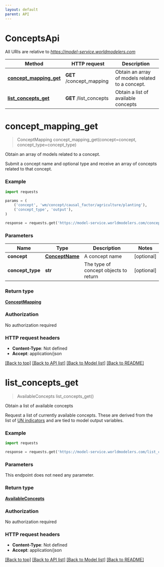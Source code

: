 ```yaml
---
layout: default
parent: API
---
```


# ConceptsApi

All URIs are relative to *https://model-service.worldmodelers.com*

Method | HTTP request | Description
------------- | ------------- | -------------
[**concept_mapping_get**](ConceptsApi.md#concept_mapping_get) | **GET** /concept_mapping | Obtain an array of models related to a concept.
[**list_concepts_get**](ConceptsApi.md#list_concepts_get) | **GET** /list_concepts | Obtain a list of available concepts

# **concept_mapping_get**
> ConceptMapping concept_mapping_get(concept=concept, concept_type=concept_type)

Obtain an array of models related to a concept.

Submit a concept name and optional type and receive an array of concepts related to that concept.       

### Example
```python
import requests

params = (
    ('concept', 'wm/concept/causal_factor/agriculture/planting'),
    ('concept_type', 'output'),
)

response = requests.get('https://model-service.worldmodelers.com/concept_mapping', params=params)
```

### Parameters

Name | Type | Description  | Notes
------------- | ------------- | ------------- | -------------
 **concept** | [**ConceptName**](ConceptName.md)| A concept name | [optional] 
 **concept_type** | **str**| The type of concept objects to return | [optional] 

### Return type

[**ConceptMapping**](ConceptMapping.md)

### Authorization

No authorization required

### HTTP request headers

 - **Content-Type**: Not defined
 - **Accept**: application/json

[[Back to top]](#) [[Back to API list]](../README.md#documentation-for-api-endpoints) [[Back to Model list]](../README.md#documentation-for-models) [[Back to README]](../README.md)

# **list_concepts_get**
> AvailableConcepts list_concepts_get()

Obtain a list of available concepts

Request a list of currently available concepts. These are derived from the list of  [UN indicators](https://github.com/WorldModelers/Ontologies/blob/master/performer_ontologies/un_to_indicators.tsv) and are tied to model output variables. 

### Example
```python
import requests

response = requests.get('https://model-service.worldmodelers.com/list_concepts')
```

### Parameters
This endpoint does not need any parameter.

### Return type

[**AvailableConcepts**](AvailableConcepts.md)

### Authorization

No authorization required

### HTTP request headers

 - **Content-Type**: Not defined
 - **Accept**: application/json

[[Back to top]](#) [[Back to API list]](../README.md#documentation-for-api-endpoints) [[Back to Model list]](../README.md#documentation-for-models) [[Back to README]](../README.md)


